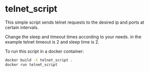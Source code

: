 # telnet_script
This simple script sends telnet requests to the desired ip and ports at certain intervals.

Change the sleep and timeout times according to your needs. in the example telnet timeout is 2 and sleep time is 2.

To run this script in a docker container:
```sh
docker build -t telnet_script .
docker run telnet_script
```